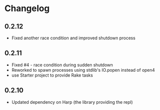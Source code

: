 # Changelog

## 0.2.12

* Fixed another race condition and improved shutdown process

## 0.2.11

* Fixed #4 - race condition during sudden shutdown
* Reworked to spawn processes using stdlib's IO.popen instead of open4
* use Starter project to provide Rake tasks

## 0.2.10

* Updated dependency on Harp (the library providing the repl)


